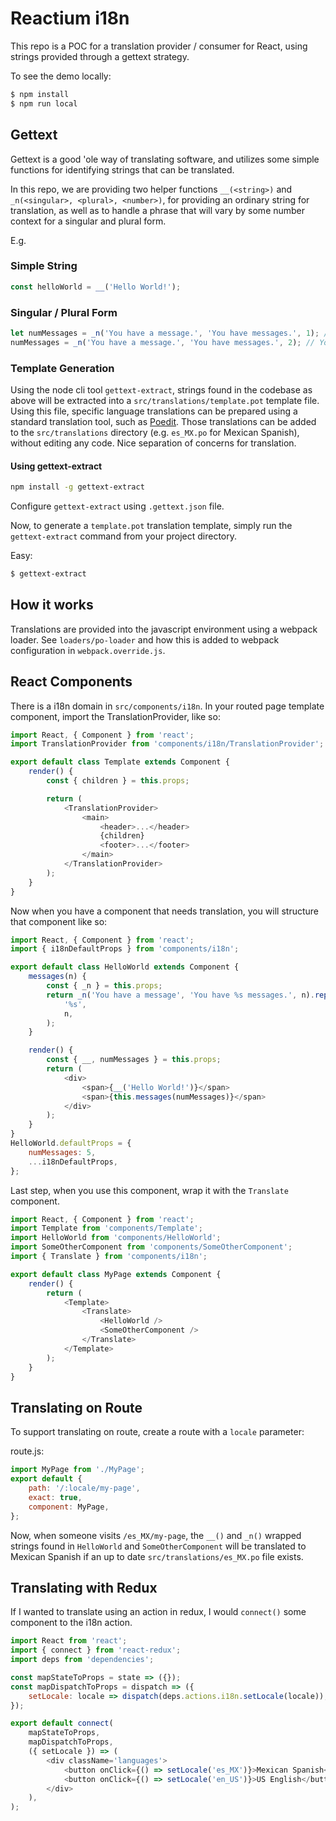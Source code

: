 # Reactium i18n

This repo is a POC for a translation provider / consumer for React, using strings provided through a gettext strategy.

To see the demo locally:

```sh
$ npm install
$ npm run local
```

## Gettext

Gettext is a good 'ole way of translating software, and utilizes some simple functions for identifying strings that can be translated.

In this repo, we are providing two helper functions `__(<string>)` and `_n(<singular>, <plural>, <number>)`, for providing an ordinary string for translation, as well as
to handle a phrase that will vary by some number context for a singular and plural form.

E.g.

### Simple String

```js
const helloWorld = __('Hello World!');
```

### Singular / Plural Form

```js
let numMessages = _n('You have a message.', 'You have messages.', 1); // You have a message
numMessages = _n('You have a message.', 'You have messages.', 2); // You have messages.
```

### Template Generation

Using the node cli tool `gettext-extract`, strings found in the codebase as above will be extracted into a `src/translations/template.pot` template file. Using this file, specific language translations can be prepared using a standard translation tool, such as [Poedit](https://poedit.net/). Those translations can be added to the `src/translations` directory (e.g. `es_MX.po` for Mexican Spanish), without editing any code. Nice separation of concerns for translation.

#### Using gettext-extract

```sh
npm install -g gettext-extract
```

Configure `gettext-extract` using `.gettext.json` file.

Now, to generate a `template.pot` translation template, simply run the `gettext-extract` command from your project directory.

Easy:

```sh
$ gettext-extract
```

## How it works

Translations are provided into the javascript environment using a webpack loader. See `loaders/po-loader` and how this is added to webpack configuration in `webpack.override.js`.

## React Components

There is a i18n domain in `src/components/i18n`. In your routed page template component, import the TranslationProvider, like so:

```js
import React, { Component } from 'react';
import TranslationProvider from 'components/i18n/TranslationProvider';

export default class Template extends Component {
    render() {
        const { children } = this.props;

        return (
            <TranslationProvider>
                <main>
                    <header>...</header>
                    {children}
                    <footer>...</footer>
                </main>
            </TranslationProvider>
        );
    }
}
```

Now when you have a component that needs translation, you will structure that component like so:

```js
import React, { Component } from 'react';
import { i18nDefaultProps } from 'components/i18n';

export default class HelloWorld extends Component {
    messages(n) {
        const { _n } = this.props;
        return _n('You have a message', 'You have %s messages.', n).replace(
            '%s',
            n,
        );
    }

    render() {
        const { __, numMessages } = this.props;
        return (
            <div>
                <span>{__('Hello World!')}</span>
                <span>{this.messages(numMessages)}</span>
            </div>
        );
    }
}
HelloWorld.defaultProps = {
    numMessages: 5,
    ...i18nDefaultProps,
};
```

Last step, when you use this component, wrap it with the `Translate` component.

```js
import React, { Component } from 'react';
import Template from 'components/Template';
import HelloWorld from 'components/HelloWorld';
import SomeOtherComponent from 'components/SomeOtherComponent';
import { Translate } from 'components/i18n';

export default class MyPage extends Component {
    render() {
        return (
            <Template>
                <Translate>
                    <HelloWorld />
                    <SomeOtherComponent />
                </Translate>
            </Template>
        );
    }
}
```

## Translating on Route

To support translating on route, create a route with a `locale` parameter:

route.js:

```js
import MyPage from './MyPage';
export default {
    path: '/:locale/my-page',
    exact: true,
    component: MyPage,
};
```

Now, when someone visits `/es_MX/my-page`, the `__()` and `_n()` wrapped strings found in `HelloWorld` and `SomeOtherComponent` will be translated to Mexican Spanish if an up to date `src/translations/es_MX.po` file exists.

## Translating with Redux

If I wanted to translate using an action in redux, I would `connect()` some component to the i18n action.

```js
import React from 'react';
import { connect } from 'react-redux';
import deps from 'dependencies';

const mapStateToProps = state => ({});
const mapDispatchToProps = dispatch => ({
    setLocale: locale => dispatch(deps.actions.i18n.setLocale(locale)),
});

export default connect(
    mapStateToProps,
    mapDispatchToProps,
    ({ setLocale }) => (
        <div className='languages'>
            <button onClick={() => setLocale('es_MX')}>Mexican Spanish</button>
            <button onClick={() => setLocale('en_US')}>US English</button>
        </div>
    ),
);
```

